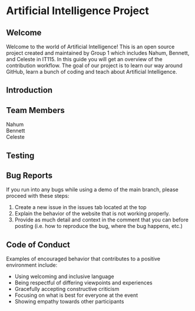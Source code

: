 <h1>Artificial Intelligence Project</h1>

<h2>Welcome</h2>
Welcome to the world of Artificial Intelligence! This is an open source project created and maintained by Group 1 which includes Nahum, Bennett, and Celeste in IT115. In this guide you will get an overview of the contribution workflow. The goal of our project is to learn our way around GitHub, learn a bunch of coding and teach about Artificial Intelligence.

<h2>Introduction</h2>

<h2>Team Members</h2>
Nahum
<br>
Bennett
<br>
Celeste

<h2>Testing</h2>

<h2>Bug Reports</h2>

If you run into any bugs while using a demo of the main branch, please proceed with these steps:

1. Create a new issue in the issues tab located at the top
2. Explain the behavior of the website that is not working properly.
3. Provide as much detail and context in the comment that you can before posting (i.e. how to reproduce the bug, where the bug happens, etc.)

<h2>Code of Conduct</h2>
<!--Added by Nahum--!>
<p>Examples of encouraged behavior that contributes to a positive environment include:</p>
<ul> 
    <li>Using welcoming and inclusive language</li>
    <li>Being respectful of differing viewpoints and experiences</li>
    <li>Gracefully accepting constructive criticism</li>
    <li>Focusing on what is best for everyone at the event</li>
    <li>Showing empathy towards other participants</li>
    </ul>
    
